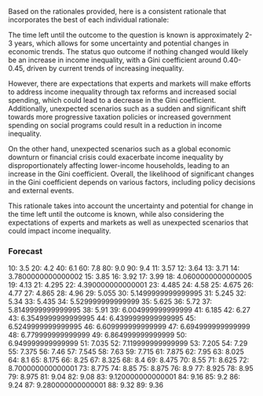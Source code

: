 Based on the rationales provided, here is a consistent rationale that incorporates the best of each individual rationale:

The time left until the outcome to the question is known is approximately 2-3 years, which allows for some uncertainty and potential changes in economic trends. The status quo outcome if nothing changed would likely be an increase in income inequality, with a Gini coefficient around 0.40-0.45, driven by current trends of increasing inequality.

However, there are expectations that experts and markets will make efforts to address income inequality through tax reforms and increased social spending, which could lead to a decrease in the Gini coefficient. Additionally, unexpected scenarios such as a sudden and significant shift towards more progressive taxation policies or increased government spending on social programs could result in a reduction in income inequality.

On the other hand, unexpected scenarios such as a global economic downturn or financial crisis could exacerbate income inequality by disproportionately affecting lower-income households, leading to an increase in the Gini coefficient. Overall, the likelihood of significant changes in the Gini coefficient depends on various factors, including policy decisions and external events.

This rationale takes into account the uncertainty and potential for change in the time left until the outcome is known, while also considering the expectations of experts and markets as well as unexpected scenarios that could impact income inequality.

### Forecast

10: 3.5
20: 4.2
40: 6.1
60: 7.8
80: 9.0
90: 9.4
11: 3.57
12: 3.64
13: 3.71
14: 3.7800000000000002
15: 3.85
16: 3.92
17: 3.99
18: 4.0600000000000005
19: 4.13
21: 4.295
22: 4.390000000000001
23: 4.485
24: 4.58
25: 4.675
26: 4.77
27: 4.865
28: 4.96
29: 5.055
30: 5.1499999999999995
31: 5.245
32: 5.34
33: 5.435
34: 5.529999999999999
35: 5.625
36: 5.72
37: 5.8149999999999995
38: 5.91
39: 6.004999999999999
41: 6.185
42: 6.27
43: 6.3549999999999995
44: 6.4399999999999995
45: 6.5249999999999995
46: 6.609999999999999
47: 6.694999999999999
48: 6.779999999999999
49: 6.864999999999999
50: 6.949999999999999
51: 7.035
52: 7.119999999999999
53: 7.205
54: 7.29
55: 7.375
56: 7.46
57: 7.545
58: 7.63
59: 7.715
61: 7.875
62: 7.95
63: 8.025
64: 8.1
65: 8.175
66: 8.25
67: 8.325
68: 8.4
69: 8.475
70: 8.55
71: 8.625
72: 8.700000000000001
73: 8.775
74: 8.85
75: 8.875
76: 8.9
77: 8.925
78: 8.95
79: 8.975
81: 9.04
82: 9.08
83: 9.120000000000001
84: 9.16
85: 9.2
86: 9.24
87: 9.280000000000001
88: 9.32
89: 9.36